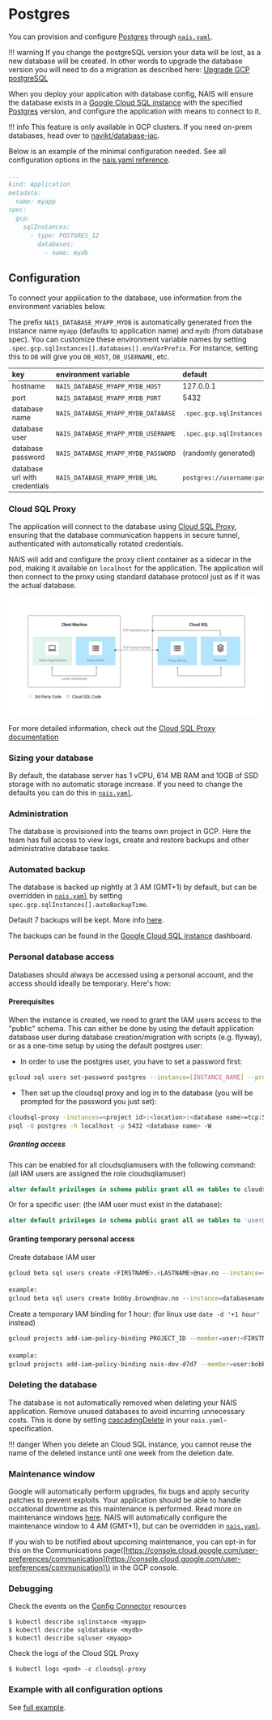 # Postgres

You can provision and configure [Postgres](https://www.postgresql.org/) through [`nais.yaml`](../nais-application/nais.yaml/reference.md).

!!! warning
    If you change the postgreSQL version your data will be lost, as a new database will be created.
    In other words to upgrade the database version you will need to do a migration as described here: [Upgrade GCP postgreSQL](https://cloud.google.com/sql/docs/postgres/upgrade-db)

When you deploy your application with database config, NAIS will ensure the database exists in a [Google Cloud SQL instance](https://cloud.google.com/sql) with the specified [Postgres](https://cloud.google.com/sql/docs/postgres/) version, and configure the application with means to connect to it.

!!! info
    This feature is only available in GCP clusters. If you need on-prem databases, head over to [navikt/database-iac](https://github.com/navikt/database-iac).

Below is an example of the minimal configuration needed. See all configuration options in the [nais.yaml reference](../nais-application/nais.yaml/reference.md#specgcpsqlinstances).

```yaml
...
kind: Application
metadata:
  name: myapp
spec:
  gcp:
    sqlInstances:
      - type: POSTGRES_12
        databases:
          - name: mydb
```

## Configuration

To connect your application to the database, use information from the environment variables below.

The prefix `NAIS_DATABASE_MYAPP_MYDB` is automatically generated from the instance name `myapp` \(defaults to application name\) and `mydb` \(from database spec\). You can customize these environment variable names by setting `.spec.gcp.sqlInstances[].databases[].envVarPrefix`. For instance, setting this to `DB` will give you `DB_HOST`, `DB_USERNAME`, etc.

| key | environment variable | default |
| :--- | :--- | :--- |
| hostname | `NAIS_DATABASE_MYAPP_MYDB_HOST` | 127.0.0.1 |
| port | `NAIS_DATABASE_MYAPP_MYDB_PORT` | 5432 |
| database name | `NAIS_DATABASE_MYAPP_MYDB_DATABASE` | `.spec.gcp.sqlInstances[].databases[].name` |
| database user | `NAIS_DATABASE_MYAPP_MYDB_USERNAME` | `.spec.gcp.sqlInstances[].name` |
| database password | `NAIS_DATABASE_MYAPP_MYDB_PASSWORD` | \(randomly generated\) |
| database url with credentials | `NAIS_DATABASE_MYAPP_MYDB_URL` | `postgres://username:password@127.0.0.1:5432/mydb` |

### Cloud SQL Proxy

The application will connect to the database using [Cloud SQL Proxy](https://cloud.google.com/sql/docs/postgres/sql-proxy), ensuring that the database communication happens in secure tunnel, authenticated with automatically rotated credentials.

NAIS will add and configure the proxy client container as a sidecar in the pod, making it available on `localhost` for the application. The application will then connect to the proxy using standard database protocol just as if it was the actual database.

![sqlproxy](../assets/sqlproxy.svg)

For more detailed information, check out the [Cloud SQL Proxy documentation](https://cloud.google.com/sql/docs/postgres/sql-proxy)

### Sizing your database

By default, the database server has 1 vCPU, 614 MB RAM and 10GB of SSD storage with no automatic storage increase. If you need to change the defaults you can do this in [`nais.yaml`](../nais-application/nais.yaml/reference.md#specgcpsqlinstancesdisksize).

### Administration

The database is provisioned into the teams own project in GCP. Here the team has full access to view logs, create and restore backups and other administrative database tasks.

### Automated backup

The database is backed up nightly at 3 AM \(GMT+1\) by default, but can be overridden in [`nais.yaml`](../nais-application/nais.yaml/reference.md#specgcpsqlinstancesautobackuptime) by setting `spec.gcp.sqlInstances[].autoBackupTime`. 

Default 7 backups will be kept. More info [here](https://cloud.google.com/sql/docs/postgres/backup-recovery/backups).

The backups can be found in the [Google Cloud SQL instance](https://cloud.google.com/sql) dashboard.

### Personal database access
Databases should always be accessed using a personal account, and the access should ideally be temporary.
Here's how:

#### Prerequisites
When the instance is created, we need to grant the IAM users access to the "public" schema.
This can either be done by using the default application database user during database creation/migration with scripts (e.g. flyway), or as a one-time setup by using the default postgres user:

- In order to use the postgres user, you have to set a password first:
```bash
gcloud sql users set-password postgres --instance=[INSTANCE_NAME] --prompt-for-password
```

- Then set up the cloudsql proxy and log in to the database (you will be prompted for the password you just set):
```bash
cloudsql-proxy -instances=<project id>:<location>:<database name>=tcp:5432
psql -U postgres -h localhost -p 5432 <database name> -W
```

##### Granting access
This can be enabled for all cloudsqliamusers with the following command: 
(all IAM users are assigned the role cloudsqliamuser)
```sql
alter default privileges in schema public grant all on tables to cloudsqliamuser;
```

Or for a specific user:
(the IAM user must exist in the database):
```sql
alter default privileges in schema public grant all on tables to 'user@nav.no';
```


#### Granting temporary personal access

Create database IAM user
```bash
gcloud beta sql users create <FIRSTNAME>.<LASTNAME>@nav.no --instance=<INSTANCE_NAME> --type=cloud_iam_user --project <PROJECT_ID>

example:
gcloud beta sql users create bobby.brown@nav.no --instance=databasename --type=cloud_iam_user --project nais-dev-d7d7
```

Create a temporary IAM binding for 1 hour:
(for linux use `date -d '+1 hour'` instead)
```bash
gcloud projects add-iam-policy-binding PROJECT_ID --member=user:<FIRSTNAME>.<LASTNAME>@nav.no --role=roles/cloudsql.instanceUser --condition="expression=request.time < timestamp('$(date -v '+1H' -u +'%Y-%m-%dT%H:%M:%SZ')'),title=temp_access"

example:
gcloud projects add-iam-policy-binding nais-dev-d7d7 --member=user:bobby.brown@nav.no --role=roles/cloudsql.instanceUser --condition="expression=request.time < timestamp('$(date -v '+1H' -u +'%Y-%m-%dT%H:%M:%SZ')'),title=temp_access"
```

### Deleting the database

The database is not automatically removed when deleting your NAIS application. Remove unused databases to avoid incurring unnecessary costs. This is done by setting [cascadingDelete](../nais-application/nais.yaml/reference.md#specgcpsqlinstancescascadingdelete) in your `nais.yaml`-specification.

!!! danger
    When you delete an Cloud SQL instance, you cannot reuse the name of the deleted instance until one week from the deletion date.

### Maintenance window

Google will automatically perform upgrades, fix bugs and apply security patches to prevent exploits. Your application should be able to handle occational downtime as this maintenance is performed. Read more on maintenance windows [here](https://cloud.google.com/sql/docs/postgres/maintenance). NAIS will automatically configure the maintenance window to 4 AM \(GMT+1\), but can be overridden in [`nais.yaml`](../nais-application/nais.yaml/reference.md#specgcpsqlinstances).

If you wish to be notified about upcoming maintenance, you can opt-in for this on the Communications page\([https://console.cloud.google.com/user-preferences/communication](https://console.cloud.google.com/user-preferences/communication)\) in the GCP console.

### Debugging

Check the events on the [Config Connector](https://cloud.google.com/config-connector/docs/overview) resources

```text
$ kubectl describe sqlinstance <myapp>
$ kubectl describe sqldatabase <mydb>
$ kubectl describe sqluser <myapp>
```

Check the logs of the Cloud SQL Proxy

```text
$ kubectl logs <pod> -c cloudsql-proxy
```

### Example with all configuration options

See [full example](../nais-application/nais.yaml/full-example.md).

